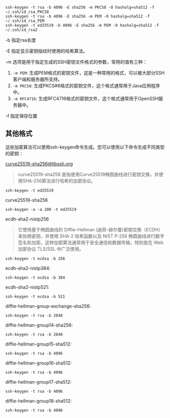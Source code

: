 ```shell
ssh-keygen -t rsa -b 4096 -E sha256 -m PKCS8 -O hashalg=sha512 -f ~/.ssh/id_rsa_PKCS8
ssh-keygen -t rsa -b 4096 -E sha256 -m PEM -O hashalg=sha512 -f ~/.ssh/id_rsa_PEM
ssh-keygen -t ed25519 -b 4096 -E sha256 -m PEM -O hashalg=sha512 -f ~/.ssh/id_rsa2

```

-b 指定rsa长度

-E 指定显示密钥指纹时使用的哈希算法。



-m 选项是用于指定生成的SSH密钥文件格式的参数，常用的值有三种：

1. `-m PEM`: 生成PEM格式的密钥文件，这是一种常用的格式，可以被大部分SSH客户端和服务器所支持。
2. `-m PKCS8`: 生成PKCS#8格式的密钥文件，这个格式通常用于Java应用程序中。
3. `-m RFC4716`: 生成RFC4716格式的密钥文件，这个格式通常用于OpenSSH服务器中。

-f 指定保存位置





## 其他格式

这些加密算法可以使用ssh-keygen命令生成。您可以使用以下命令生成不同类型的密钥：

curve25519-sha256@libssh.org

> curve25519-sha256 是指使用Curve25519椭圆曲线进行密钥交换，并使用SHA-256算法进行哈希的加密协议。

```
ssh-keygen -t ed25519
```

curve25519-sha256

```
ssh-keygen -o -a 100 -t ed25519
```

ecdh-sha2-nistp256

> 它使用基于椭圆曲线的 Diffie-Hellman (迪菲-赫尔曼)密钥交换（ECDH）来协商密钥，并使用 SHA-2 哈希函数以及 NIST P-256 椭圆曲线进行数字签名和加密。这种加密算法通常用于安全通信和数据传输，特别是在 Web 加密协议 TLS/SSL 中广泛使用。

```
ssh-keygen -t ecdsa -b 256
```

ecdh-sha2-nistp384:
```
ssh-keygen -t ecdsa -b 384
```

ecdh-sha2-nistp521:
```
ssh-keygen -t ecdsa -b 521
```

diffie-hellman-group-exchange-sha256:
```
ssh-keygen -t rsa -b 2048
```

diffie-hellman-group14-sha256:
```
ssh-keygen -t rsa -b 2048
```

diffie-hellman-group15-sha512:
```
ssh-keygen -t rsa -b 4096
```

diffie-hellman-group16-sha512:
```
ssh-keygen -t rsa -b 4096
```

diffie-hellman-group17-sha512:
```
ssh-keygen -t rsa -b 4096
```

diffie-hellman-group18-sha512:
```
ssh-keygen -t rsa -b 4096
```